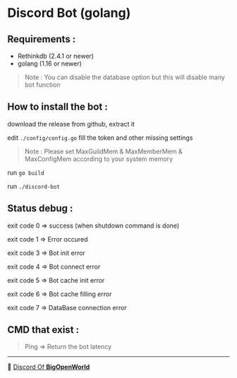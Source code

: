 # Discord Bot (golang)

## Requirements : 

- Rethinkdb (2.4.1 or newer) 
- golang (1.16 or newer)

> Note : You can disable the database option but this will disable many bot function 

## How to install the bot :

download the release from github, extract it

edit `./config/config.go` fill the token and other missing settings 

> Note : Please set MaxGuildMem & MaxMemberMem & MaxConfigMem according to your system memory

run `go build`

run `./discord-bot`

## Status debug :

exit code 0 => success (when shutdown command is done)

exit code 1 => Error occured

exit code 3 => Bot init error

exit code 4 => Bot connect error

exit code 5 => Bot cache init error

exit code 6 => Bot cache filling error

exit code 7 => DataBase connection error

## CMD that exist :

> Ping => Return the bot latency

---

📎 [Discord Of **BigOpenWorld**](https://discord.gg/5ANNtNgZNk)
